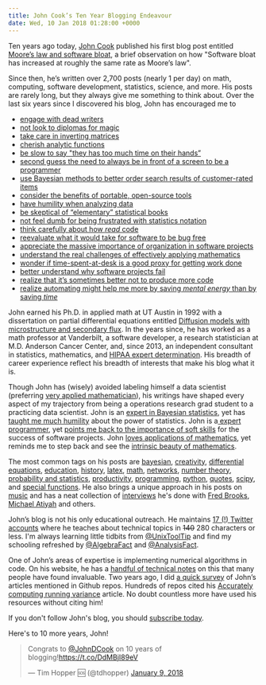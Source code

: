 ```yaml
---
title: John Cook’s Ten Year Blogging Endeavour
date: Wed, 10 Jan 2018 01:28:00 +0000
---
```

Ten years ago today, [John Cook](https://www.johndcook.com) published his
first blog post entitled [Moore’s law and software bloat](https://www.johndcook.com/blog/2008/01/09/moores-law-and-software-bloat/), a brief observation on how "Software bloat has increased at roughly
the same rate as Moore’s law".

Since then, he’s written over 2,700 posts (nearly 1 per day) on math,
computing, software development, statistics, science, and more. His posts are
rarely long, but they always give me something to think about. Over the last
six years since I discovered his blog, John has encouraged me to

  * [engage with dead writers](https://www.johndcook.com/blog/2011/11/30/dead-authors/)
  * [not look to diplomas for magic](https://www.johndcook.com/blog/2010/11/24/fairy-dust-on-the-diploma/)
  * [take care in inverting matrices](https://www.johndcook.com/blog/2012/06/13/matrix-condition-number/)
  * [cherish analytic functions](https://www.johndcook.com/blog/2013/08/20/why-are-differentiable-complex-functions-infinitely-differentiable/)
  * [be slow to say "they has too much time on their hands”](https://www.johndcook.com/blog/2009/11/07/creativity-and-criticism/)
  * [second guess the need to always be in front of a screen to be a programmer](https://www.johndcook.com/blog/2011/02/28/programmers-without-computers/)
  * [use Bayesian methods to better order search results of customer-rated items](https://www.johndcook.com/blog/2011/09/27/bayesian-amazon/)
  * [consider the benefits of portable, open-source tools](https://www.johndcook.com/blog/2011/11/21/career-advice-regarding-tools/)
  * [have humility when analyzing data](https://www.johndcook.com/blog/2009/02/18/the-data-may-not-contain-the-answer/)
  * [be skeptical of “elementary” statistical books](https://www.johndcook.com/blog/2013/01/12/elementary-statistics-book/)
  * [not feel dumb for being frustrated with statistics notation](https://www.johndcook.com/blog/2008/02/23/everything-begins-with-p/)
  * [think carefully about how _read_ code](https://www.johndcook.com/blog/2009/11/10/oftware-archeology/)
  * [reevaluate what it would take for software to be bug free](https://www.johndcook.com/blog/2009/10/08/nasa-buggy-software/)
  * [appreciate the massive importance of organization in software projects](https://www.johndcook.com/blog/2015/06/18/most-important-skill-in-software/)
  * [understand the real challenges of effectively applying mathematics](https://www.johndcook.com/blog/2016/05/15/bring-out-your-equations/)
  * [wonder if time-spent-at-desk is a good proxy for getting work done](https://www.johndcook.com/blog/2012/08/27/work-or-rest/)
  * [better understand why software projects fail](https://www.johndcook.com/blog/2009/06/04/software-challenges/)
  * [realize that it’s sometimes better not to produce more code](https://www.johndcook.com/blog/2009/12/23/why-programmers-are-not-paid-in-proportion-to-their-productivity/)
  * [realize automating might help me more by saving _mental energy_ than by saving _time_](https://www.johndcook.com/blog/2015/12/22/automate-to-save-mental-energy-not-time/)

John earned his Ph.D. in applied math at UT Austin in 1992 with a dissertation
on partial differential equations entitled [Diffusion models with
microstructure and secondary
flux](http://catalog.lib.utexas.edu/search~S2?/acook/acook/1%2C109%2C119%2CB/frameset&FF=acook+john+douglas+++++1966&1%2C1%2C).
In the years since, he has worked as a math professor at Vanderbilt, a
software developer, a research statistician at M.D. Anderson Cancer Center,
and, since 2013, an independent consultant in statistics, mathematics, and
[HIPAA expert determination](https://www.johndcook.com/blog/expert-hipaa-deidentification/). His breadth of career experience reflect his breadth of
interests that make his blog what it is.

Though John has (wisely) avoided labeling himself a data scientist (preferring
[very applied mathematician](https://www.johndcook.com/veryappliedmath.html)),
his writings have shaped every aspect of my trajectory from being a operations
research grad student to a practicing data scientist. John is an [expert in
Bayesian statistics](https://www.johndcook.com/blog/bayesian-consulting/), yet
has [taught me much humility](https://www.johndcook.com/blog/2018/01/01/making-sense-of-a-probability-problem-in-the-wsj/) about the power of statistics. John is a[
expert programmer](https://www.johndcook.com/blog/stand_alone_code/), yet
[points me back to the importance of soft
skills](https://www.johndcook.com/blog/2014/10/02/the-mistakes-of-others/) for
the success of software projects. John [loves applications of mathematics](https://www.johndcook.com/blog/2017/12/12/efficiency-is-not-associative-for-matrix-multiplication/), yet reminds me to step back and see
the [intrinsic beauty of mathematics](https://www.johndcook.com/blog/2018/01/04/new-prime-number-record-50th-mersenne-prime/).

The most common tags on his posts are
[bayesian](https://www.johndcook.com/blog/tag/bayesian/),
[creativity](https://www.johndcook.com/blog/tag/creativity/), [differential
equations](https://www.johndcook.com/blog/tag/differential-equations/),
[education](https://www.johndcook.com/blog/tag/education/),
[history](https://www.johndcook.com/blog/tag/history/),
[latex](https://www.johndcook.com/blog/tag/latex/),
[math](https://www.johndcook.com/blog/tag/math/),
[networks](https://www.johndcook.com/blog/tag/networks/), [number
theory](https://www.johndcook.com/blog/tag/number-theory/), [probability and
statistics](https://www.johndcook.com/blog/tag/probability-and-statistics/),
[productivity](https://www.johndcook.com/blog/tag/productivity/),
[programming](https://www.johndcook.com/blog/tag/programming/),
[python](https://www.johndcook.com/blog/tag/python/),
[quotes](https://www.johndcook.com/blog/tag/quotes/),
[scipy](https://www.johndcook.com/blog/tag/scipy/), and [special
functions](https://www.johndcook.com/blog/tag/special-functions/). He also
brings a unique approach in his posts on
[music](https://www.johndcook.com/blog/tag/music/) and has a neat collection
of [interviews](https://www.johndcook.com/blog/tag/interview/) he's done with
[Fred Brooks](https://www.johndcook.com/blog/2010/05/26/fred-brooks-interview/), [Michael Atiyah](https://www.johndcook.com/blog/2013/09/24/interview-with-sir-michael-atiyah/) and others.

John’s blog is not his only educational outreach. He maintains [17 (!) Twitter
accounts](https://www.johndcook.com/blog/twitter_page/) where he teaches about
technical topics in ~~140~~ 280 characters or less. I'm always learning little
tidbits from [@UnixToolTip](https://twitter.com/UnixToolTip) and find my
schooling refreshed by [@AlgebraFact](https://twitter.com/AlgebraFact) and
[@AnalysisFact](https://twitter.com/AnalysisFact).

One of John’s areas of expertise is implementing numerical algorithms in code.
On his website, he has a [handful of technical
notes](https://www.johndcook.com/blog/notes/) on this that many people have
found invaluable. Two years ago, I did [a quick
survey](https://tdhopper.com/blog/mentions-of-john-cook-on-github/) of John’s
articles mentioned in Github repos. Hundreds of repos cited his [Accurately
computing running
variance](https://www.johndcook.com/blog/standard_deviation/) article. No
doubt countless more have used his resources without citing him!

If you don't follow John's blog, you should [subscribe
today](https://www.johndcook.com/blog/ways-to-subscribe/).

Here's to 10 more years, John!

> Congrats to [@JohnDCook](https://twitter.com/JohnDCook?ref_src=twsrc%5Etfw)
> on 10 years of blogging!<https://t.co/DdMBjI89eV>
>
> — Tim Hopper 🆘 (@tdhopper) [January 9,
> 2018](https://twitter.com/tdhopper/status/950556877246615552?ref_src=twsrc%5Etfw)
